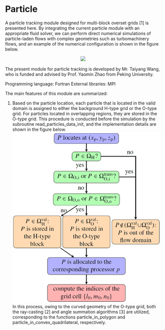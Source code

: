 # Particle

A particle tracking module designed for multi-block overset grids [1] is presented here. By integrating the current particle module with an appropriate fluid solver, we can perform direct numerical simulations of particle-laden flows with complex geometries such as turbomachinery flows, and an example of the numerical configuration is shown in the figure below.

<div align=center><img width="600" src="./images/fig1.png"/></div>

The present module for particle tracking is developed by Mr. Taiyang Wang, who is funded and advised by Prof. Yaomin Zhao from Peking University.

Programming language: Fortran
External libraries: MPI


The main features of this module are summarized:
1. Based on the particle location, each particle that is located in the valid domain is assigned to either the background H-type grid or the O-type grid. For particles located in overlapping regions, they are stored in the O-type grid. This procedure is conducted before the simulation by the subroutine read_particles_data_init, and the implementation details are shown in the figure below.
   <div align=center><img width="600" src="./images/fig2.png"/></div>
   In this process, owing to the curved geometry of the O-type grid, both the ray-casting [2] and angle summation algorithms [3] are utilized, corresponding to the functions particle_in_polygon and particle_in_convex_quadrilateral, respectively.
